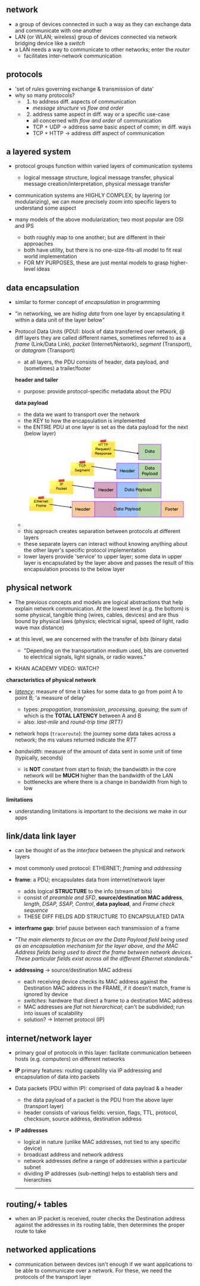 ## **network**
- a group of devices connected in such a way as they can exchange data and communicate with one another
- LAN (or WLAN; wireless) group of devices connected via network bridging device like a *switch*
- a LAN needs a way to communicate to other networks; enter the *router*
  - facilitates inter-network communication

## **protocols**
- 'set of rules governing exchange & transmission of data'
- why so many protocols?
  - 1) to address diff. aspects of communication
    - *message structure* vs *flow and order*
  - 2) address same aspect in diff. way or a specific use-case
    - all concerned with *flow and order* of communication
    - TCP + UDP -> address same basic aspect of comm; in diff. ways
    - TCP + HTTP -> address diff aspect of communication
## **a layered system**
- protocol groups function within varied layers of communication systems
  - logical message structure, logical message transfer, physical message creation/interpretation, physical message transfer
- communication systems are HIGHLY COMPLEX; by layering (or modularizing), we can more precisely zoom into specific layers to understand some aspect

- many models of the above modularization; two most popular are OSI and IPS
  - both roughly map to one another; but are different in their approaches
  - both have utility, but there is no one-size-fits-all model to fit real world implementation
  - FOR MY PURPOSES, these are just mental models to grasp higher-level ideas

## **data encapsulation**
- similar to former concept of *encapsulation* in programming
- "in networking, we are *hiding data* from one layer by encapsulating it within a data unit of the layer below"
- Protocol Data Units (PDU): block of data transferred over network, @ diff layers they are called different names, sometimes referred to as a *frame* (Link/Data Link), *packet* (Internet/Network), *segment* (Transport), or *datagram* (Transport)
  - at all layers, the PDU consists of header, data payload, and (sometimes) a trailer/footer

  **header and tailer**
  - purpose: provide protocol-specific metadata about the PDU

  **data payload**
  - the data we want to transport over the network
  - the KEY to how the encapsulation is implemented
  - the ENTIRE PDU at one layer is set as the data payload for the next (below layer)
  - ![PDU](./PDU.png)
  - this approach creates separation between protocols at different layers
  - these separate layers can interact without knowing anything about the other layer's specific protocol implementation
  - lower layers provide 'service' to upper layer; some data in upper layer is encapsulated by the layer above and passes the result of this encapsulation process to the below layer

## **physical network**
- The previous concepts and models are logical abstractions that help explain network communication.  At the lowest level (e.g. the bottom) is some physical, tangible thing (wires, cables, devices) and are thus bound by physical laws (physics; electrical signal, speed of light, radio wave max distance)

- at this level, we are concerned with the transfer of *bits* (binary data)
  - "Depending on the transportation medium used, bits are converted to electrical signals, light signals, or radio waves."
- KHAN ACADEMY VIDEO: WATCH?

**characteristics of physical network**
- *[latency](https://launchschool.com/lessons/4af196b9/assignments/097d7577)*: measure of time it takes for some data to go from point A to point B; 'a measure of delay'
  - types: *propogation*, *transmission*, *processing*, *queuing*; the sum of which is the **TOTAL LATENCY** between A and B
  - also: *last-mile* and *round-trip time (RTT)*

- network hops (`traceroute`): the journey some data takes across a network; the ms values returned indicate the *RTT*


- *bandwidth*: measure of the amount of data sent in some unit of time (typically, seconds)
  - is **NOT** constant from start to finish; the bandwidth in the core network will be **MUCH** higher than the bandwidth of the LAN
  - bottlenecks are where there is a change in bandwidth from high to low

**limitations**
- understanding limitations is important to the decisions we make in our apps



## **link/data link layer**
- can be thought of as the *interface* between the physical and network layers
- most commonly used protocol: ETHERNET; *framing* and *addressing*

- **frame**: a PDU; encapsulates data from internet/network layer
  - adds logical **STRUCTURE** to the info (stream of bits)
  - consist of *preamble and SFD*, **source/destination MAC address**, *length*, *DSAP, SSAP, Control*, **data payload**, and *Frame check sequence*
  - THESE DIFF FIELDS ADD STRUCTURE TO ENCAPSULATED DATA

- **interframe gap**: brief pause between each transmission of a frame

- *"The main elements to focus on are the Data Payload field being used as an encapsulation mechanism for the layer above, and the MAC Address fields being used to direct the frame between network devices. These particular fields exist across all the different Ethernet standards."*

- **addressing** -> source/destination MAC address
  - each receiving device checks its MAC address against the Destination MAC address in the FRAME, if it doesn't match, frame is ignored by device
  - *switches*: hardware that direct a frame to a destination MAC address
  - MAC addresses are *flat* not *hierarchical*; can't be subdivided; run into issues of scalability
  - solution? -> Internet protocol (IP)


## **internet/network layer**
- primary goal of protocols in this layer: faclitate communication between hosts (e.g. computers) on different networks
- **IP** primary features: routing capability via IP addressing and encapsulation of data into packets
- Data packets (PDU within IP): comprised of data payload & a header
  - the data payload of a packet is the PDU from the above layer (transport layer)
  - header consists of various fields: version, flags, TTL, protocol, checksum, source address, destination address
- **IP addresses**
  - logical in nature (unlike MAC addresses, not tied to any specific device)
  - broadcast address and network address
  - network addresses define a range of addresses within a particular subnet
  - dividing IP addresses (sub-netting) helps to establish tiers and hierarchies

  ****************************************************************

## **routing/+ tables**
- when an IP packet is received, router checks the Destination address against the addresses in its routing table, then determines the proper route to take

## **networked applications**
- communication between devices isn't enough if we want applications to be able to communicate over a network. For these, we need the protocols of the transport layer